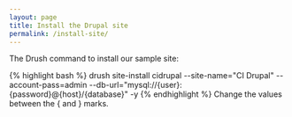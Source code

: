 ```yaml
---
layout: page
title: Install the Drupal site
permalink: /install-site/
---
```


The Drush command to install our sample site:
    
{% highlight bash %} 
drush site-install cidrupal --site-name="CI Drupal" --account-pass=admin --db-url="mysql://{user}:{password}@{host}/{database}" -y
{% endhighlight %}
Change the values between the { and } marks.
